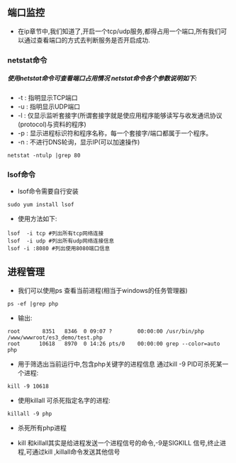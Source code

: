 ## 端口监控
* 在ip章节中,我们知道了,开启一个tcp/udp服务,都得占用一个端口,所有我们可以通过查看端口的方式去判断服务是否开启成功.

### netstat命令
##### 使用netstat命令可查看端口占用情况  netstat命令各个参数说明如下:
* -t : 指明显示TCP端口
* -u : 指明显示UDP端口
* -l : 仅显示监听套接字(所谓套接字就是使应用程序能够读写与收发通讯协议(protocol)与资料的程序)
* -p : 显示进程标识符和程序名称，每一个套接字/端口都属于一个程序。
* -n : 不进行DNS轮询，显示IP(可以加速操作)

```
netstat -ntulp |grep 80
```


### lsof命令
* lsof命令需要自行安装

```
sudo yum install lsof
```
* 使用方法如下:

```
lsof  -i tcp #列出所有tcp网络连接
lsof  -i udp #列出所有udp网络连接信息
lsof -i :8080 #列出使用8080端口信息
```


## 进程管理

* 我们可以使用ps 查看当前进程(相当于windows的任务管理器)

```
ps -ef |grep php
```
* 输出:

```
root       8351   8346  0 09:07 ?        00:00:00 /usr/bin/php /www/wwwroot/es3_demo/test.php
root      10618   8970  0 14:26 pts/0    00:00:00 grep --color=auto php
```
* 用于筛选出当前运行中,包含php关键字的进程信息 通过kill -9 PID可杀死某一个进程:

```
kill -9 10618

```
* 使用killall 可杀死指定名字的进程:

```
killall -9 php
```
* 杀死所有php进程

* kill 和killall其实是给进程发送一个进程信号的命令,-9是SIGKILL 信号,终止进程,可通过kill ,killall命令发送其他信号